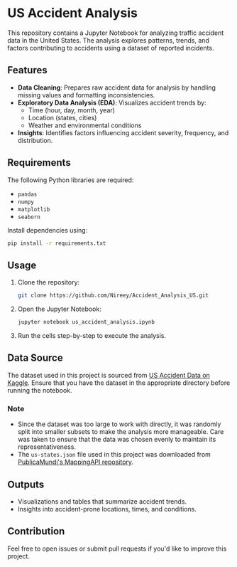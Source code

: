 # US Accident Analysis

This repository contains a Jupyter Notebook for analyzing traffic accident data in the United States. The analysis explores patterns, trends, and factors contributing to accidents using a dataset of reported incidents.

## Features

- **Data Cleaning**: Prepares raw accident data for analysis by handling missing values and formatting inconsistencies.
- **Exploratory Data Analysis (EDA)**: Visualizes accident trends by:
  - Time (hour, day, month, year)
  - Location (states, cities)
  - Weather and environmental conditions
- **Insights**: Identifies factors influencing accident severity, frequency, and distribution.

## Requirements

The following Python libraries are required:

- `pandas`
- `numpy`
- `matplotlib`
- `seaborn`

Install dependencies using:

```bash
pip install -r requirements.txt
```

## Usage

1. Clone the repository:
   ```bash
   git clone https://github.com/Nireey/Accident_Analysis_US.git
   ```
3. Open the Jupyter Notebook:
   ```bash
   jupyter notebook us_accident_analysis.ipynb
   ```
4. Run the cells step-by-step to execute the analysis.

## Data Source

The dataset used in this project is sourced from [US Accident Data on Kaggle](https://www.kaggle.com). Ensure that you have the dataset in the appropriate directory before running the notebook.
### Note

- Since the dataset was too large to work with directly, it was randomly split into smaller subsets to make the analysis more manageable. Care was taken to ensure that the data was chosen evenly to maintain its representativeness.
- The `us-states.json` file used in this project was downloaded from [PublicaMundi's MappingAPI repository](https://github.com/PublicaMundi/MappingAPI/tree/master/data/geojson).

## Outputs

- Visualizations and tables that summarize accident trends.
- Insights into accident-prone locations, times, and conditions.

## Contribution

Feel free to open issues or submit pull requests if you'd like to improve this project.
